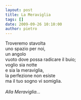 ```yaml
---
layout: post
title: La Meraviglia
tags: []
date: 2009-09-26 10:10:00
author: pietro
---
```

Troveremo stavolta<br/>uno spazio per noi,<br/>un angolo<br/>vuoto dove possa radicare il buio;<br/>voglio sia notte<br/>e sia la meraviglia,<br/>la perfezione non esiste<br/>ma il tuo sogno vi somiglia.<br/><br/><span style="font-style: italic">Alla Meraviglia...</span>
